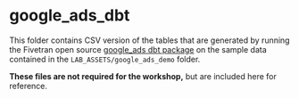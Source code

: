 # google_ads_dbt

This folder contains CSV version of the tables that are generated by running the Fivetran open source [google_ads dbt package](https://hub.getdbt.com/fivetran/google_ads/latest/)
on the sample data contained in the `LAB_ASSETS/google_ads_demo` folder.

**These files are not required for the workshop,** but are included here for reference.
